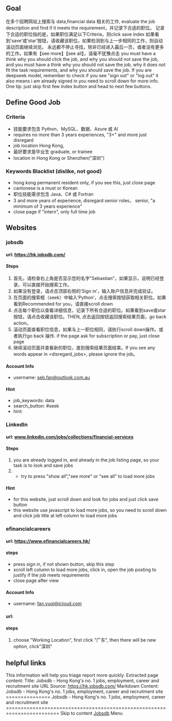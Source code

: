 ## Goal
在多个招聘网站上搜索与 data,financial data 相关的工作, evaluate the job description and find if it meets the requirement，并记录下合适的职位。
记录下合适的职位指的是，如果职位满足以下Criteria，则click save index
如果看到‘save’或‘star’按钮，请收藏该职位。如果检测到与上一步相同的工作，则自动滚动页面继续浏览。
永远都不停止寻找，除非已经进入最后一页，或者没有更多的工作。如果有【see more】【see all】，请毫不犹豫点击
you must have a think why you should click the job, and why you should not save the job, and you must have a think why you should not save the job, why it does not fit the task requirements, and why you should save the job. 
If you are deepseek model, remember to check if you see "sign out" or "log out" it also means i am already signed in  you need to scroll down for more info. 
One tip: just skip first few index button and head to next few buttons.
## Define Good Job
### Criteria
- 技能要求包含 Python、MySQL、数据、Azure 或 AI
- requires no more than 3 years experiences, "3+" and more just disregard
- job location Hong Kong, 
- 最好要求是毕业生 graduate, or trainee
- location in Hong Kong or Shenzhen("深圳")

### Keywords Blacklist (dislike, not good)
- hong kong permanent resident only, if you see this, just close page
- cantonese is a must or Korean
- 职位技能需求包含 Java、C# 或 Fortran
- 3 and more years of experience, disregard senior roles， senior,  "a minimum of 3 years experience"
- close page if "intern", only full time job

## Websites
### jobsdb
#### url: https://hk.jobsdb.com/
#### Steps
1. 首先，请检查右上角是否显示您的名字"Sebastian"，如果显示，说明已经登录，可以直接开始搜索工作。
2. 如果没有登录，请点击顶部右侧的‘Sign in’，输入账户信息并完成验证。
3. 在页面的搜索框（seek）中输入‘Python’，点击搜索按钮获取相关职位。如果看到Recommended for you，请直接scroll down
4. 点击每个职位以查看详细信息，记录下所有合适的职位。如果看到save或star按钮，请点击收藏该职位。THEN, 点击返回按钮返回搜索结果页面，go back action。
5. 滚动页面查看职位信息，如果与上一职位相同，请执行scroll down操作。或者执行go back 操作. if the page ask for subscription or pay, just close page
6. 继续滚动页面并查看新的职位，直到搜索结果页面结束。If you see any words appear in <disregard_jobs>, please ignore the job。

#### Account Info
- username: seb.fan@outlook.com.au

#### Hint
- job_keywords: data
- search_button: #seek
- hint: 

### LinkedIn
#### url: www.linkedin.com/jobs/collections/financial-services
#### Steps
1. you are already logged in, and already in the job listing page, so your task is to look and save jobs
2. - try to press "show all","see more" or "see all" to load more jobs
#### Hint
- for this website, just scroll down and look for jobs and just click save button
- this website use javascript to load more jobs, so you need to scroll down and click job title at left column to load more jobs

### efinancialcareers
#### url: https://www.efinancialcareers.hk/
#### steps
- press sign in, if not shown button, skip this step
- scroll left column to load more jobs, click in, open the job posting to justify if the job meets requirements
- close page after view

#### Account Info
- username: fan.yuqi@icloud.com
### 
#### url: 
#### steps
1. choose "Working Location", first click "广东", then there will be new option, click"深圳"
## helpful links
This information will help you triage report more quickly.
Extracted page content:
 Title: Jobsdb - Hong Kong's no. 1 jobs, employment, career and recruitment
site URL Source: https://hk.jobsdb.com/ Markdown Content: Jobsdb - Hong Kong's
no. 1 jobs, employment, career and recruitment site =============== Jobsdb -
Hong Kong's no. 1 jobs, employment, career and recruitment site
======================================================================== Skip
to content [Jobsdb](https://hk.jobsdb.com/) Menu